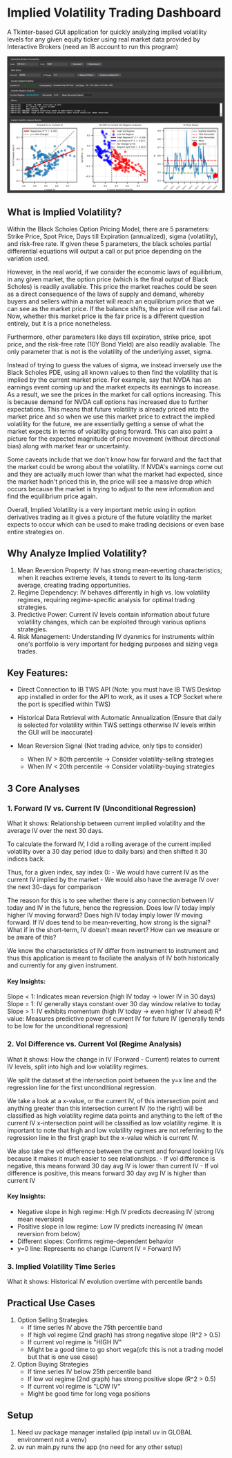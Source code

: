 # Implied Volatility Trading Dashboard
A Tkinter-based GUI application for quickly analyzing implied volatility levels for any given equity ticker using real market data provided by Interactive Brokers (need an IB account to run this program)

![App Screenshot](./app_screenshot.png)

## What is Implied Volatility?
Within the Black Scholes Option Pricing Model, there are 5 parameters: Strike Price, Spot Price, Days till Expiration (annualized), sigma (volatility), and risk-free rate. If given these 5 parameters, the black scholes partial differential equations will output a call or put price depending on the variation used. 

However, in the real world, if we consider the economic laws of equilibrium, in any given market, the option price (which is the final output of Black Scholes) is readily avaliable. This price the market reaches could be seen as a direct consequence of the laws of supply and demand, whereby buyers and sellers within a market will reach an equilibrium price that we can see as the market price. If the balance shifts, the price will rise and fall. Now, whether this market price is the fair price is a different question entirely, but it is a price nonetheless. 

Furthermore, other parameters like days till expiration, strike price, spot price, and the risk-free rate (10Y Bond Yield) are also readily avaliable. The only parameter that is not is the volatility of the underlying asset, sigma. 

Instead of trying to guess the values of sigma, we instead inversely use the Black Scholes PDE, using all known values to then find the volatility that is implied by the current market price. For example, say that NVDA has an earnings event coming up and the market expects its earnings to increase. As a result, we see the prices in the market for call options increasing. This is because demand for NVDA call options has increased due to further expectations. This means that future volatility is already priced into the market price and so when we use this market price to extract the implied volatility for the future, we are essentially getting a sense of what the market expects in terms of volatility going forward. This can also paint a picture for the expected magnitude of price movement (without directional bias) along with market fear or uncertainty. 

Some caveats include that we don't know how far forward and the fact that the market could be wrong about the volatility. If NVDA's earnings come out and they are actually much lower than what the market had expected, since the market hadn't priced this in, the price will see a massive drop which occurs because the market is trying to adjust to the new information and find the equilibrium price again. 

Overall, Implied Volatility is a very important metric using in option derivatives trading as it gives a picture of the future volatility the market expects to occur which can be used to make trading decisions or even base entire strategies on. 


## Why Analyze Implied Volatility?
1. Mean Reversion Property: IV has strong mean-reverting characteristics; when it reaches extreme levels, it tends to revert to its long-term average, creating trading opportunities.
2. Regime Dependency: IV behaves differently in high vs. low volatility regimes, requiring regime-specific analysis for optimal trading strategies.
3. Predictive Power: Current IV levels contain information about future volatility changes, which can be exploited through various options strategies.
4. Risk Management: Understanding IV dyanmics for instruments within one's portfolio is very important for hedging purposes and sizing vega trades. 


## Key Features: 
- Direct Connection to IB TWS API (Note: you must have IB TWS Desktop app installed in order for the API to work, as it uses a TCP Socket where the port is specified within TWS)

- Historical Data Retrieval with Automatic Annualization (Ensure that daily is selected for volatility within TWS settings otherwise IV levels within the GUI will be inaccurate)

- Mean Reversion Signal (Not trading advice, only tips to consider)
    - When IV > 80th percentile → Consider volatility-selling strategies
    - When IV < 20th percentile → Consider volatility-buying strategies


## 3 Core Analyses

### 1. Forward IV vs. Current IV (Unconditional Regression)
What it shows: Relationship between current implied volatility and the average IV over the next 30 days.

To calculate the forward IV, I did a rolling average of the current implied volatility over a 30 day period (due to daily bars) and then shifted it 30 indices back. 

Thus, for a given index, say index 0:
    - We would have current IV as the current IV implied by the market
    - We would also have the average IV over the next 30-days for comparison

The reason for this is to see whether there is any connection between IV today and IV in the future, hence the regression. Does low IV today imply higher IV moving forward? Does high IV today imply lower IV moving forward. If IV does tend to be mean-reverting, how strong is the signal? What if in the short-term, IV doesn't mean revert? How can we measure or be aware of this? 

We know the characteristics of IV differ from instrument to instrument and thus this application is meant to faciliate the analysis of IV both historically and currently for any given instrument. 

#### Key Insights:
Slope < 1: Indicates mean reversion (high IV today → lower IV in 30 days)
Slope = 1: IV generally stays constant over 30 day window relative to today
Slope > 1: IV exhibits momentum (high IV today → even higher IV ahead)
R² value: Measures predictive power of current IV for future IV (generally tends to be low for the unconditional regression)


### 2. Vol Difference vs. Current Vol (Regime Analysis)
What it shows: How the change in IV (Forward - Current) relates to current IV levels, split into high and low volatility regimes.

We split the dataset at the intersection point between the y=x line and the regression line for the first unconditional regression. 

We take a look at a x-value, or the current IV, of this intersection point and anything greater than this intersection current IV (to the right) will be classified as high volatility regime data points and anything to the left of the current IV x-intersection point will be classified as low volatility regime. It is important to note that high and low volatility regimes are not referring to the regression line in the first graph but the x-value which is current IV.

We also take the vol difference between the current and forward looking IVs because it makes it much easier to see relationships. 
    - If vol difference is negative, this means forward 30 day avg IV is lower than current IV 
    - If vol difference is positive, this means forward 30 day avg IV is higher than current IV

#### Key Insights:
- Negative slope in high regime: High IV predicts decreasing IV (strong mean reversion)
- Positive slope in low regime: Low IV predicts increasing IV (mean reversion from below)
- Different slopes: Confirms regime-dependent behavior
- y=0 line: Represents no change (Current IV = Forward IV)


### 3. Implied Volatility Time Series 
What it shows: Historical IV evolution overtime with percentile bands


## Practical Use Cases
1. Option Selling Strategies
    - If time series IV above the 75th percentile band
    - If high vol regime (2nd graph) has strong negative slope (R^2 > 0.5) 
    - If current vol regime is "HIGH IV" 
    - Might be a good time to go short vega(ofc this is not a trading model but that is one use case)
2. Option Buying Strategies
    - If time series IV below 25th percentile band
    - If low vol regime (2nd graph) has strong positive slope (R^2 > 0.5)
    - If current vol regime is "LOW IV"
    - Might be good time for long vega positions 


## Setup
1. Need uv package manager installed (pip install uv in GLOBAL environment not a venv)
2. uv run main.py runs the app (no need for any other setup)


